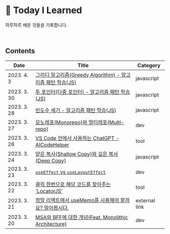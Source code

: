 # 🐝 Today I Learned
하루하루 배운 것들을 기록합니다.

<br>

## Contents
| Date          | Title                                                                                                              | Category   |
| ------------- | ------------------------------------------------------------------------------------------------------------------ | ---------  |
| 2023. 4. 3    | [그리디 알고리즘(Greedy Algorithm) - 알고리즘 패턴 학습(JS)](/lib/2023/javascript/greedy.md)                              | javascript |
| 2023. 3. 30   | [투 포인터(다중 포인터) - 알고리즘 패턴 학습(JS)](/lib/2023/javascript/two_pointer.md)                                     | javascript |
| 2023. 3. 28   | [빈도수 세기 - 알고리즘 패턴 학습(JS)](/lib/2023/javascript/frequency.md)                                                | javascript |
| 2023. 3. 27   | [모노레포(Monorepo)와 멀티레포(Multi-repo)](/lib/2023/dev/monorepo_and_multi_repo.md)                                  | dev        |
| 2023. 3. 26   | [VS Code 안에서 사용하는 ChatGPT - AICodeHelper](/lib/2023/tool/aicodehelper.md)                                      | tool       |
| 2023. 3. 24   | [얕은 복사(Shallow Copy)와 깊은 복사(Deep Copy)](/lib/2023/javascript/shallow_copy_vs_deep_copy.md)                    | javascript |
| 2023. 3. 23   | [`useEffect` vs `useLayoutEffect`](/lib/2023/dev/useEffect_vs_useLayoutEffect.md)                                  | dev        |
| 2023. 3. 22   | [클릭 한번으로 해당 코드를 찾아주는 'LocatorJS'](/lib/2023/tool/locatorjs.md)                                             | tool       |
| 2023. 3. 21   | [정말 리액트에서 useMemo를 사용해야 할까요? 알아봅시다.](https://github.com/yeonjuan/dev-blog/blob/master/JavaScript/should-you-really-use-usememo.md) | external link |
| 2023. 3. 20   | [MSA와 BFF에 대한 개념(Feat. Monolithic Architecture) ](lib/2023/dev/msa_and_bff.md)                                  | dev        |
